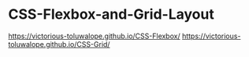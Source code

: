 # CSS-Flexbox-and-Grid-Layout
https://victorious-toluwalope.github.io/CSS-Flexbox/
https://victorious-toluwalope.github.io/CSS-Grid/
